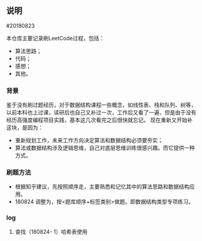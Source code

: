 ## 说明

#20180823

本仓库主要记录刷LeetCode过程，包括：
* 算法思路；
* 代码；
* 感想；
* 其他。

### 背景
鉴于没有刷过题经历，对于数据结构课程一些概念，如线性表、栈和队列、树等，以前本科也上过课，读研后也自己又补过一次，工作后又看了一遍，但是由于没有经历高强度编程项目实践，基本这几次看完之后很快就忘记。
现在重新又开始补这块，是因为：
* 重新规划工作，未来工作方向决定算法和数据结构必须要夯实；
* 算法或数据结构涉及逻辑思维，自己对底层思维训练很感兴趣。而它提供一种方式。
 
 ### 刷题方法
 * 根据知乎建议，先按照顺序走，主要熟悉和记忆其中的算法思路和数据结构应用。
 * 180824 调整为，按<题库顺序+标签类别>做题。即数据结构类型专项练习。
 
 ### log
 1. 查找（180824-
     1）哈希表使用
     
     
     
